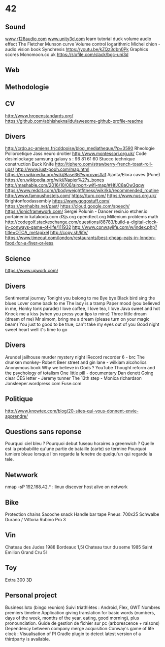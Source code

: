 # 42


## Sound
www.r128audio.com
www.unity3d.com learn tutorial duck volume audio effect
The Fletcher Munson curve
Volume control logarithmic
Michel chion - audio vision book
Synchresis
https://youtu.be/kZQz3dbn0Pk
Graphics scores
Monomoon.co.uk
https://slofile.com/slack/bgc-uni3d

## Web

## Methodologie

## CV
http://www.hropenstandards.org/
https://github.com/abhisheknaiidu/awesome-github-profile-readme

## Divers
http://crdp.ac-amiens.fr/cddpoise/blog_mediatheque/?p=3590
Rheologie
Poliorcetique
Jass
neuro droitier
http://www.montessori.org.uk/
Code desimlockage samsung galaxy s : 96 81 61 60
Stucco technique construction
Buck Knife
http://tiphero.com/strawberry-french-toast-roll-ups/
http://www.just-pooh.com/map.html
https://en.wikipedia.org/wiki/Base36?wprov=sfla1
Ajanta/Elora caves (Pune)
https://en.wikipedia.org/wiki/Napier%27s_bones
http://mashable.com/2016/10/06/airport-wifi-map/#HfJC8aOw3qqw
https://www.reddit.com/r/bodyweightfitness/wiki/kb/recommended_routine
http://www.famoushostels.com/
https://turo.com/
https://www.nus.org.uk/
Brightonfoodassembly
https://www.gogostuff.com/
https://zenhabits.net/past/
https://cloud.google.com/speech/
https://ionicframework.com/
Sergei Polunin - Dancer
resin.io
etcher.io
portainer.io
katakoda.com
d3js.org
opendtect.org
Millenium problems math
http://codegolf.stackexchange.com/questions/88783/build-a-digital-clock-in-conways-game-of-life/111932
http://www.conwaylife.com/w/index.php?title=OTCA_metapixel
http://copy.sh/life/
https://www.timeout.com/london/restaurants/best-cheap-eats-in-london-food-for-a-fiver-or-less


## Science
https://www.upwork.com/


## Divers
Sentimental journey
Tonight you belong to me 
Bye bye Black bird sing the blues
Lover come back to me
The lady is a tramp
Paper mood (you believed in me, Honky tonk parade)
I love coffee, I love tea, I love Java sweet and hot
Knock me a kiss (when you press your lips to mine)
Three little dream (dream of me)
Mr simom, bring me a dream (please turn on your magic beam)
You just to good to be true, can't take my eyes out of you
Good night sweet heart well it's time to go

## Divers
Arundel jailhouse murder mystery night
IRecord
recorder 6 - brc
The drunken monkey- Robert 
Beer street and gin lane - wilkiam
alcoholics Anonymous book
Why we believe in Gods ? YouTube
Thought reform and the psychology of totalism 
One little pill - documentary
Dan denett 
Going clear
CES letter - Jeremy tunner
The 13th step - Monica richardson
Jonsleeper.wordpress.com
Fuse.com


## Politique


http://www.knowtex.com/blog/20-sites-qui-vous-donnent-envie-apprendre/

## Questions sans reponse
Pourquoi ciel bleu ?
Pourquoi debut fuseau horaires a greenwich ?
Quelle est la probabilite qu'une partie de bataille (carte) se termine
Pourquoi lumiere bleue lorsque l'on regarde la fenetre de quelqu'un qui regarde la tele.

## Netwwork
nmap -sP 192.168.42.* : linux discover host alive on network

## Bike
Protection chains
Sacoche snack
Handle bar tape
Pneus: 700x25 Schwalbe Durano / Vittoria Rubino Pro 3

## Vin
Chateau des Judes 1988 Bordeaux 1,5l
Chateau tour du seme 1985 Saint Emilion Grand Cru 5l

## Toy
Extra 300 3D


## Personal project
Business loto (bingo reunion)
Suivi triathlètes : Android, Flex, GWT
Nombres premiers timeline
Application giving translation for basic words (numbers, days of the week, months of the year, eating, good morning), plus pronounciation.
Guide de gestion de fichier sur pc (arborescence + raisons)
Dependency between company merge acquisition
Conway's game of life clock : 
Visualisation of PI
Gradle plugin to detect latest version of a thirdparty is available.
